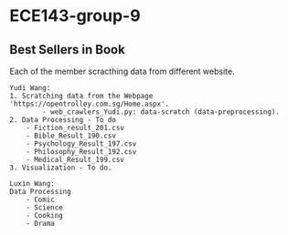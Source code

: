 # ECE143-group-9
## Best Sellers in Book

Each of the member scracthing data from different website. 

	Yudi Wang:
  	1. Scratching data from the Webpage 'https://opentrolley.com.sg/Home.aspx'. 
    		- web_crawlers_Yudi.py: data-scratch (data-preprocessing). 
  	2. Data Processing - To do  
		- Fiction_result_201.csv
		- Bible_Result_190.csv
		- Psychology_Result_197.csv
		- Philosophy_Result_192.csv
		- Medical_Result_199.csv
  	3. Visualization - To do. 
	
	Luxin Wang:
	Data Processing
		- Comic
		- Science
		- Cooking
		- Drama
		
